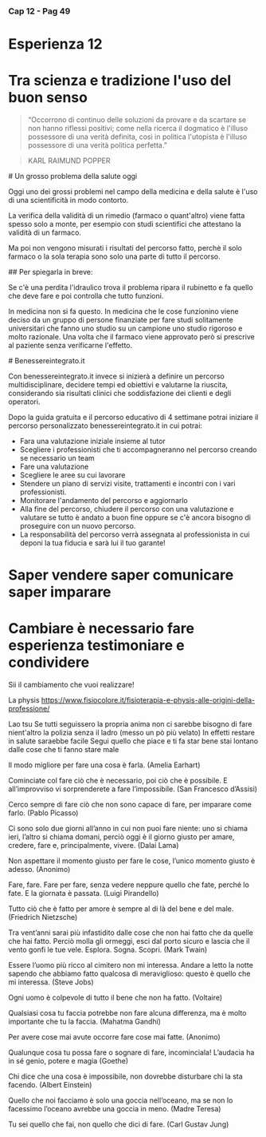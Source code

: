 ### Cap 12 - Pag 49

# Esperienza 12


# Tra scienza e tradizione l'uso del buon senso

> “Occorrono di continuo delle soluzioni da provare e da scartare se non hanno riflessi positivi; come nella ricerca il dogmatico è l'illuso possessore di una verità definita, così in politica l'utopista è l'illuso possessore di una verità politica perfetta.”

> KARL RAIMUND POPPER

# Un grosso problema della salute oggi

Oggi uno dei grossi problemi nel campo della medicina e della salute è l'uso di una scientificità in modo contorto.

La verifica della validità di un rimedio (farmaco o quant'altro) viene fatta spesso solo a monte, per esempio con studi scientifici che attestano la validità di un farmaco.

Ma poi non vengono misurati i risultati del percorso fatto, perchè il solo farmaco o la sola terapia sono solo una parte di tutto il percorso.


## Per spiegarla in breve:


Se c'è una perdita l'idraulico trova il problema ripara il rubinetto e fa quello che deve fare e poi controlla che tutto funzioni.

In medicina non si fa questo. In medicina che le cose funzionino viene deciso da un gruppo di persone finanziate per fare studi solitamente universitari che fanno uno studio su un campione uno studio rigoroso e molto razionale. Una volta che il farmaco viene approvato però si prescrive al paziente senza verificarne l'effetto.


# Benessereintegrato.it

Con benessereintegrato.it invece si inizierà a definire un percorso multidisciplinare, decidere tempi ed obiettivi e valutarne la riuscita, considerando sia risultati clinici che soddisfazione dei clienti e degli operatori.

Dopo la guida gratuita e il percorso educativo di 4 settimane potrai iniziare il percorso personalizzato benessereintegrato.it in cui potrai:
- Fara una valutazione iniziale insieme al tutor 
- Scegliere i professionisti che ti accompagneranno nel percorso creando se necessario un team
- Fare una valutazione
- Scegliere le aree su cui lavorare
- Stendere un piano di servizi visite, trattamenti e incontri con i vari professionisti.
- Monitorare l'andamento del percorso e aggiornarlo
- Alla fine del percorso, chiudere il percorso con una valutazione e valutare se tutto è andato a buon fine oppure se c'è ancora bisogno di proseguire con un nuovo percorso.
- La responsabilità del percorso verrà assegnata al professionista in cui deponi la tua fiducia e sarà lui il tuo garante! 


# Saper vendere saper comunicare saper imparare

# Cambiare è necessario fare esperienza testimoniare e condividere

Sii il cambiamento che vuoi realizzare! 

La physis
https://www.fisiocolore.it/fisioterapia-e-physis-alle-origini-della-professione/

Lao tsu Se tutti seguissero la propria anima non ci sarebbe bisogno di fare nient'altro la polizia senza il ladro (messo un pò più velato)
In effetti restare in salute saraebbe facile
Segui quello che piace e ti fa star bene stai lontano dalle cose che ti fanno stare male


Il modo migliore per fare una cosa è farla.
(Amelia Earhart)

Cominciate col fare ciò che è necessario, poi ciò che è possibile. E all’improvviso vi sorprenderete a fare l’impossibile.
(San Francesco d’Assisi)

Cerco sempre di fare ciò che non sono capace di fare, per imparare come farlo.
(Pablo Picasso)

Ci sono solo due giorni all’anno in cui non puoi fare niente: uno si chiama ieri, l’altro si chiama domani, perciò oggi è il giorno giusto per amare, credere, fare e, principalmente, vivere.
(Dalai Lama)

Non aspettare il momento giusto per fare le cose, l’unico momento giusto è adesso.
(Anonimo)

Fare, fare. Fare per fare, senza vedere neppure quello che fate, perché lo fate. E la giornata è passata.
(Luigi Pirandello)

Tutto ciò che è fatto per amore è sempre al di là del bene e del male.
(Friedrich Nietzsche)

Tra vent’anni sarai più infastidito dalle cose che non hai fatto che da quelle che hai fatto. Perciò molla gli ormeggi, esci dal porto sicuro e lascia che il vento gonfi le tue vele. Esplora. Sogna. Scopri.
(Mark Twain)

Essere l’uomo più ricco al cimitero non mi interessa. Andare a letto la notte sapendo che abbiamo fatto qualcosa di meraviglioso: questo è quello che mi interessa.
(Steve Jobs)

Ogni uomo è colpevole di tutto il bene che non ha fatto.
(Voltaire)

Qualsiasi cosa tu faccia potrebbe non fare alcuna differenza, ma è molto importante che tu la faccia.
(Mahatma Gandhi)

Per avere cose mai avute
occorre fare cose mai fatte.
(Anonimo)

Qualunque cosa tu possa fare o sognare di fare, incominciala! L’audacia ha in sé genio, potere e magia
(Goethe)

Chi dice che una cosa è impossibile, non dovrebbe disturbare chi la sta facendo.
(Albert Einstein)

Quello che noi facciamo è solo una goccia nell’oceano, ma se non lo facessimo l’oceano avrebbe una goccia in meno.
(Madre Teresa)

Tu sei quello che fai, non quello che dici di fare.
(Carl Gustav Jung)


